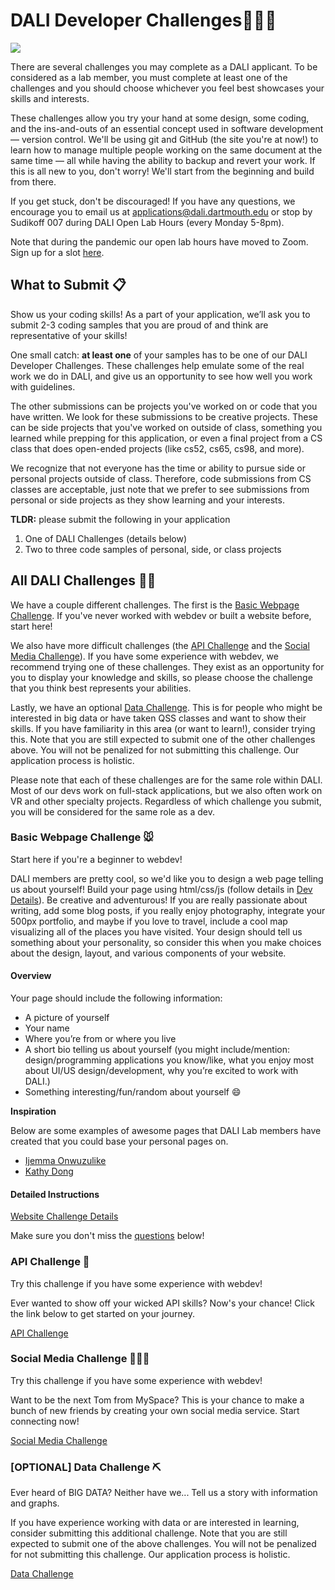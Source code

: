 # DALI Developer Challenges👩🏾‍💻

![](docs/imgs/dali-mondays.gif)

There are several challenges you may complete as a DALI applicant. To be considered as a lab member, you must complete at least one of the challenges and you should choose whichever you feel best showcases your skills and interests.

These challenges allow you try your hand at some design, some coding, and the ins-and-outs of an essential concept used in software development — version control. We'll be using git and GitHub (the site you're at now!) to learn how to manage multiple people working on the same document at the same time — all while having the ability to backup and revert your work. If this is all new to you, don't worry! We'll start from the beginning and build from there.

If you get stuck, don't be discouraged! If you have any questions, we encourage you to email us at applications@dali.dartmouth.edu or stop by Sudikoff 007 during DALI Open Lab Hours (every Monday 5-8pm).

Note that during the pandemic our open lab hours have moved to Zoom. Sign up for a slot [here](https://calendly.com/dalilab/open-lab-hours-indiv-appt).

## What to Submit 📋

Show us your coding skills! As a part of your application, we’ll ask you to submit 2-3 coding samples that you are proud of and think are representative of your skills!

One small catch: **at least one** of your samples has to be one of our DALI Developer Challenges. These challenges help emulate some of the real work we do in DALI, and give us an opportunity to see how well you work with guidelines.

The other submissions can be projects you've worked on or code that you have written. We look for these submissions to be creative projects. These can be side projects that you've worked on outside of class, something you learned while prepping for this application, or even a final project from a CS class that does open-ended projects (like cs52, cs65, cs98, and more).

We recognize that not everyone has the time or ability to pursue side or personal projects outside of class. Therefore, code submissions from CS classes are acceptable, just note that we prefer to see submissions from personal or side projects as they show learning and your interests.

**TLDR:** please submit the following in your application

1. One of DALI Challenges (details below)
2. Two to three code samples of personal, side, or class projects

## All DALI Challenges 🏃‍♂️

We have a couple different challenges. The first is the [Basic Webpage Challenge](#basic-webpage-challenge-). If you've never worked with webdev or built a website before, start here!

We also have more difficult challenges (the [API Challenge](#api-challenge) and the [Social Media Challenge](#social-media-challenge)). If you have some experience with webdev, we recommend trying one of these challenges. They exist as an opportunity for you to display your knowledge and skills, so please choose the challenge that you think best represents your abilities.

Lastly, we have an optional [Data Challenge](#[optional]-data-challenge). This is for people who might be interested in big data or have taken QSS classes and want to show their skills. If you have familiarity in this area (or want to learn!), consider trying this. Note that you are still expected to submit one of the other challenges above. You will not be penalized for not submitting this challenge. Our application process is holistic.

Please note that each of these challenges are for the same role within DALI. Most of our devs work on full-stack applications, but we also often work on VR and other specialty projects. Regardless of which challenge you submit, you will be considered for the same role as a dev.

### Basic Webpage Challenge 🐭

Start here if you're a beginner to webdev!

DALI members are pretty cool, so we'd like you to design a web page telling us about yourself! Build your page using html/css/js (follow details in [Dev Details](#detailed-instructions)). Be creative and adventurous! If you are really passionate about writing, add some blog posts, if you really enjoy photography, integrate your 500px portfolio, and maybe if you love to travel, include a cool map visualizing all of the places you have visited. Your design should tell us something about your personality, so consider this when you make choices about the design, layout, and various components of your website.

#### Overview

Your page should include the following information:

* A picture of yourself
* Your name
* Where you’re from or where you live
* A short bio telling us about yourself (you might include/mention: design/programming applications you know/like, what you enjoy most about UI/US design/development, why you’re excited to work with DALI.)
* Something interesting/fun/random about yourself :smile:

**Inspiration**

Below are some examples of awesome pages that DALI Lab members have created that you could base your personal pages on.

* [Ijemma Onwuzulike](http://ijemmao.me)
* [Kathy Dong](http://kathydong.com/)
  
#### Detailed Instructions

[Website Challenge Details](./docs/website_challenge.md)

Make sure you don't miss the [questions](#questions) below!

### API Challenge 📡

Try this challenge if you have some experience with webdev!

Ever wanted to show off your wicked API skills? Now's your chance! Click the link below to get started on your journey.

[API Challenge](./docs/APIChallenge.md)

### Social Media Challenge 💆🏻‍♀️

Try this challenge if you have some experience with webdev!

Want to be the next Tom from MySpace? This is your chance to make a bunch of new friends by creating your own social media service. Start connecting now!

[Social Media Challenge](./docs/SocialMediaChallenge.md)

### [OPTIONAL] Data Challenge ⛏

Ever heard of BIG DATA? Neither have we... Tell us a story with information and graphs.

If you have experience working with data or are interested in learning, consider submitting this additional challenge. Note that you are still expected to submit one of the above challenges. You will not be penalized for not submitting this challenge. Our application process is holistic.

[Data Challenge](./docs/DataChallenge.md)
